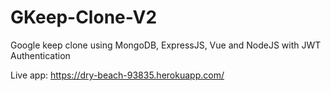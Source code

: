 # GKeep-Clone-V2
Google keep clone using MongoDB, ExpressJS, Vue and NodeJS with JWT Authentication

Live app: https://dry-beach-93835.herokuapp.com/
